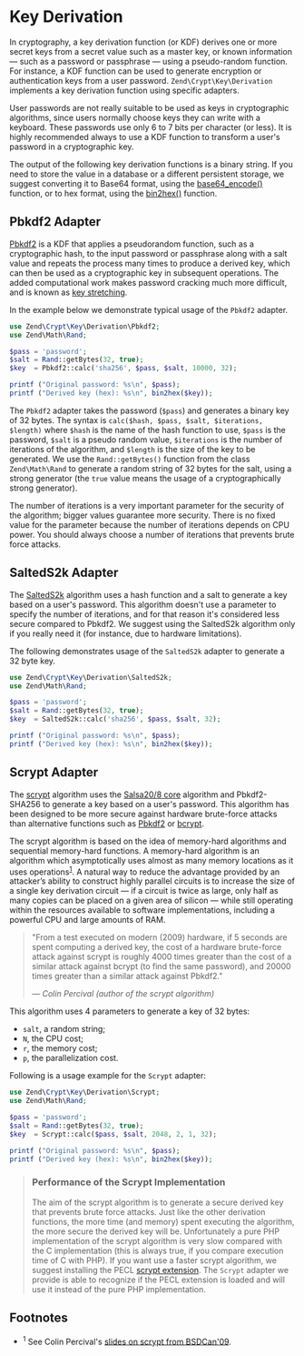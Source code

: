 # Key Derivation

In cryptography, a key derivation function (or KDF) derives one or more secret
keys from a secret value such as a master key, or known information &mdash; such
as a password or passphrase &mdash; using a pseudo-random function. For
instance, a KDF function can be used to generate encryption or authentication
keys from a user password. `Zend\Crypt\Key\Derivation` implements a key
derivation function using specific adapters.

User passwords are not really suitable to be used as keys in cryptographic
algorithms, since users normally choose keys they can write with a keyboard. These
passwords use only 6 to 7 bits per character (or less). It is highly recommended
always to use a KDF function to transform a user's password in a cryptographic
key.

The output of the following key derivation functions is a binary string. If you
need to store the value in a database or a different persistent storage, we
suggest converting it to Base64 format, using the
[base64_encode()](http://php.net/manual/en/function.base64-encode.php) function,
or to hex format, using the
[bin2hex()](http://php.net/manual/en/function.bin2hex.php) function.

## Pbkdf2 Adapter

[Pbkdf2](http://en.wikipedia.org/wiki/PBKDF2) is a KDF that applies a
pseudorandom function, such as a cryptographic hash, to the input password or
passphrase along with a salt value and repeats the process many times to produce
a derived key, which can then be used as a cryptographic key in subsequent
operations. The added computational work makes password cracking much more
difficult, and is known as [key
stretching](http://en.wikipedia.org/wiki/Key_stretching).

In the example below we demonstrate typical usage of the `Pbkdf2` adapter.

```php
use Zend\Crypt\Key\Derivation\Pbkdf2;
use Zend\Math\Rand;

$pass = 'password';
$salt = Rand::getBytes(32, true);
$key  = Pbkdf2::calc('sha256', $pass, $salt, 10000, 32);

printf ("Original password: %s\n", $pass);
printf ("Derived key (hex): %s\n", bin2hex($key));
```

The `Pbkdf2` adapter takes the password (`$pass`) and generates a binary key of
32 bytes. The syntax is `calc($hash, $pass, $salt, $iterations, $length)` where
`$hash` is the name of the hash function to use, `$pass` is the password,
`$salt` is a pseudo random value, `$iterations` is the number of iterations of
the algorithm, and `$length` is the size of the key to be generated. We use the
`Rand::getBytes()` function from the class `Zend\Math\Rand` to generate a random
string of 32 bytes for the salt, using a strong generator (the `true` value
means the usage of a cryptographically strong generator).

The number of iterations is a very important parameter for the security of the
algorithm; bigger values guarantee more security. There is no fixed value for
the parameter because the number of iterations depends on CPU power. You should
always choose a number of iterations that prevents brute force attacks.

## SaltedS2k Adapter

The [SaltedS2k](http://www.faqs.org/rfcs/rfc2440.html) algorithm uses a hash
function and a salt to generate a key based on a user's password. This algorithm
doesn't use a parameter to specify the number of iterations, and for that reason
it's considered less secure compared to Pbkdf2. We suggest using the SaltedS2k
algorithm only if you really need it (for instance, due to hardware
limitations).

The following demonstrates usage of the `SaltedS2k` adapter to generate a 32
byte key.

```php
use Zend\Crypt\Key\Derivation\SaltedS2k;
use Zend\Math\Rand;

$pass = 'password';
$salt = Rand::getBytes(32, true);
$key  = SaltedS2k::calc('sha256', $pass, $salt, 32);

printf ("Original password: %s\n", $pass);
printf ("Derived key (hex): %s\n", bin2hex($key));
```

## Scrypt Adapter

The [scrypt](http://www.tarsnap.com/scrypt.html) algorithm uses the [Salsa20/8
core](http://cr.yp.to/salsa20.html) algorithm and Pbkdf2-SHA256 to generate a
key based on a user's password. This algorithm has been designed to be more
secure against hardware brute-force attacks than alternative functions such as
[Pbkdf2](http://en.wikipedia.org/wiki/PBKDF2) or
[bcrypt](http://en.wikipedia.org/wiki/Bcrypt).

The scrypt algorithm is based on the idea of memory-hard algorithms and
sequential memory-hard functions. A memory-hard algorithm is an algorithm which
asymptotically uses almost as many memory locations as it uses
operations<sup>[1](#footnotes)</sup>. A natural way to reduce the advantage
provided by an attacker’s ability to construct highly parallel circuits is to
increase the size of a single key derivation circuit — if a circuit is twice as
large, only half as many copies can be placed on a given area of silicon — while
still operating within the resources available to software implementations,
including a powerful CPU and large amounts of RAM.

> "From a test executed on modern (2009) hardware, if 5 seconds are spent
> computing a derived key, the cost of a hardware brute-force attack against
> scrypt is roughly 4000 times greater than the cost of a similar attack against
> bcrypt (to find the same password), and 20000 times greater than a similar
> attack against Pbkdf2."
>
> *&mdash; *Colin Percival* (author of the scrypt algorithm)*

This algorithm uses 4 parameters to generate a key of 32 bytes:

- `salt`, a random string;
- `N`, the CPU cost;
- `r`, the memory cost;
- `p`, the parallelization cost.

Following is a usage example for the `Scrypt` adapter:

```php
use Zend\Crypt\Key\Derivation\Scrypt;
use Zend\Math\Rand;

$pass = 'password';
$salt = Rand::getBytes(32, true);
$key  = Scrypt::calc($pass, $salt, 2048, 2, 1, 32);

printf ("Original password: %s\n", $pass);
printf ("Derived key (hex): %s\n", bin2hex($key));
```

> ### Performance of the Scrypt Implementation
>
> The aim of the scrypt algorithm is to generate a secure derived key that
> prevents brute force attacks.  Just like the other derivation functions, the
> more time (and memory) spent executing the algorithm, the more secure the
> derived key will be. Unfortunately a pure PHP implementation of the scrypt
> algorithm is very slow compared with the C implementation (this is always
> true, if you compare execution time of C with PHP). If you want use a faster
> scrypt algorithm, we suggest installing the PECL [scrypt
> extension](http://pecl.php.net/package/scrypt). The `Scrypt` adapter we
> provide is able to recognize if the PECL extension is loaded and will use it
> instead of the pure PHP implementation.

## Footnotes

- <sup>1</sup> See Colin Percival's [slides on scrypt from BSDCan'09](http://www.tarsnap.com/scrypt/scrypt-slides.pdf).
